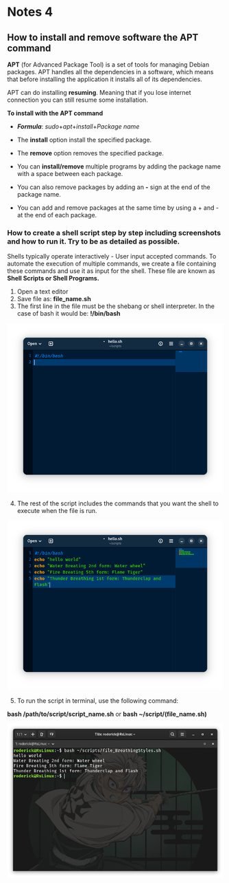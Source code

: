 # Notes 4

## How to install and remove software the APT command

**APT** (for Advanced Package Tool) is a set of tools for managing Debian packages. APT handles all the dependencies in a software, which means that before installing the application it installs all of its dependencies. 

APT can do installing **resuming**. Meaning that if you lose internet connection you can still resume some installation. 

**To install with the APT command**

- ***Formula***: *sudo*+*apt*+*install*+*Package name*

- The **install** option install the specified package.

- The **remove** option removes the specified package.
 
- You can **install/remove** multiple programs by adding the package name  with a space between each package.
   
- You can also remove packages by adding an **-** sign at the end of the package name.

- You can add and remove packages at the same time by using a + and - at the end of each package. 

### How to create a shell script step by step including screenshots and how to run it. Try to be as detailed as possible.

Shells typically operate interactively - User input accepted commands. To automate the execution of multiple commands, we create a file containing these commands and use it as input for the shell. These file are known as **Shell Scripts or Shell Programs.**

1. Open a text editor 
2. Save file as: **file_name.sh**
3. The first line in the file must be the shebang or shell interpreter. In the case of bash it would be:
**!/bin/bash**

![NotesSS](/notes/notes4/NotesSSpp.png)

4. The rest of the script includes the commands that you want the shell to execute when the file is run. 

![NotesSS](/notes/notes4/ShellCommands.png)

5. To run the script in terminal, use the following command:

**bash /path/to/script/script_name.sh** or **bash ~/script/(file_name.sh)**

![NOtesSS](/notes/notes4/ScriptRun.png)


